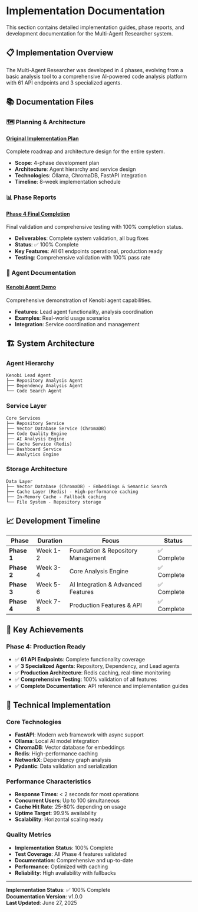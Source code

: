 # Implementation Documentation

This section contains detailed implementation guides, phase reports, and development documentation for the Multi-Agent Researcher system.

## 📋 Implementation Overview

The Multi-Agent Researcher was developed in 4 phases, evolving from a basic analysis tool to a comprehensive AI-powered code analysis platform with 61 API endpoints and 3 specialized agents.

## 📚 Documentation Files

### 🗺️ Planning & Architecture

#### [Original Implementation Plan](./plan.md)
Complete roadmap and architecture design for the entire system.
- **Scope**: 4-phase development plan
- **Architecture**: Agent hierarchy and service design
- **Technologies**: Ollama, ChromaDB, FastAPI integration
- **Timeline**: 8-week implementation schedule

### 📊 Phase Reports

#### [Phase 4 Final Completion](./PHASE4_FINAL_COMPLETION.md)
Final validation and comprehensive testing with 100% completion status.
- **Deliverables**: Complete system validation, all bug fixes
- **Status**: ✅ 100% Complete
- **Key Features**: All 61 endpoints operational, production ready
- **Testing**: Comprehensive validation with 100% pass rate

### 🤖 Agent Documentation

#### [Kenobi Agent Demo](./KENOBI_DEMO.md)
Comprehensive demonstration of Kenobi agent capabilities.
- **Features**: Lead agent functionality, analysis coordination
- **Examples**: Real-world usage scenarios
- **Integration**: Service coordination and management

## 🏗️ System Architecture

### Agent Hierarchy
```
Kenobi Lead Agent
├── Repository Analysis Agent
├── Dependency Analysis Agent
└── Code Search Agent
```

### Service Layer
```
Core Services
├── Repository Service
├── Vector Database Service (ChromaDB)
├── Code Quality Engine
├── AI Analysis Engine
├── Cache Service (Redis)
├── Dashboard Service
└── Analytics Engine
```

### Storage Architecture
```
Data Layer
├── Vector Database (ChromaDB) - Embeddings & Semantic Search
├── Cache Layer (Redis) - High-performance caching
├── In-Memory Cache - Fallback caching
└── File System - Repository storage
```

## 📈 Development Timeline

| Phase | Duration | Focus | Status |
|-------|----------|-------|--------|
| **Phase 1** | Week 1-2 | Foundation & Repository Management | ✅ Complete |
| **Phase 2** | Week 3-4 | Core Analysis Engine | ✅ Complete |
| **Phase 3** | Week 5-6 | AI Integration & Advanced Features | ✅ Complete |
| **Phase 4** | Week 7-8 | Production Features & API | ✅ Complete |

## 🎯 Key Achievements

### Phase 4: Production Ready
- ✅ **61 API Endpoints**: Complete functionality coverage
- ✅ **3 Specialized Agents**: Repository, Dependency, and Lead agents
- ✅ **Production Architecture**: Redis caching, real-time monitoring
- ✅ **Comprehensive Testing**: 100% validation of all features
- ✅ **Complete Documentation**: API reference and implementation guides

## 🔧 Technical Implementation

### Core Technologies
- **FastAPI**: Modern web framework with async support
- **Ollama**: Local AI model integration
- **ChromaDB**: Vector database for embeddings
- **Redis**: High-performance caching
- **NetworkX**: Dependency graph analysis
- **Pydantic**: Data validation and serialization

### Performance Characteristics
- **Response Times**: < 2 seconds for most operations
- **Concurrent Users**: Up to 100 simultaneous
- **Cache Hit Rate**: 25-80% depending on usage
- **Uptime Target**: 99.9% availability
- **Scalability**: Horizontal scaling ready

### Quality Metrics
- **Implementation Status**: 100% Complete
- **Test Coverage**: All Phase 4 features validated
- **Documentation**: Comprehensive and up-to-date
- **Performance**: Optimized with caching
- **Reliability**: High availability with fallbacks

---

**Implementation Status**: ✅ 100% Complete  
**Documentation Version**: v1.0.0  
**Last Updated**: June 27, 2025